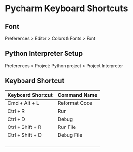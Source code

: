 # Pycharm Keyboard Shortcuts



## Font 

Preferences > Editor > Colors & Fonts > Font



## Python Interpreter Setup

Preferences > Project: Python project > Project Interpreter




## Keyboard Shortcut

| **Keyboard Shortcut** | **Command Name** |
| --------------------- | ---------------- |
| Cmd + Alt + L         | Reformat Code    |
| Ctrl + R              | Run              |
| Ctrl + D              | Debug            |
| Ctrl + Shift + R      | Run File         |
| Ctrl + Shift + D      | Debug File       |
|                       |                  |
|                       |                  |
|                       |                  |
|                       |                  |